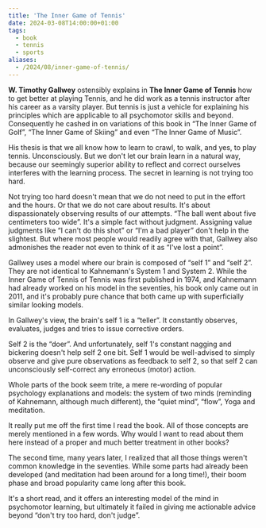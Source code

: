 ```yaml
---
title: 'The Inner Game of Tennis'
date: 2024-03-08T14:00:00+01:00
tags:
  - book
  - tennis
  - sports
aliases:
  - /2024/08/inner-game-of-tennis/
---
```

**W. Timothy Gallwey** ostensibly explains in **The Inner Game of Tennis** how to get better at playing Tennis,
and he did work as a tennis instructor after his career as a varsity player. But tennis is just a vehicle for explaining his principles which are applicable to all psychomotor skills and beyond. Consequently he cashed in on variations of this book in “The Inner Game of Golf”, “The Inner Game of Skiing” and even “The Inner Game of Music”.

His thesis is that we all know how to learn to crawl, to walk, and yes, to play tennis. Unconsciously. But we don't let our brain learn in a natural way, because our seemingly superior ability to reflect and correct ourselves interferes with the learning process. The secret in learning is not trying too hard.

Not trying too hard doesn't mean that we do not need to put in the effort and the hours. Or that we do not care about results. It's about dispassionately observing results of our attempts. “The ball went about five centimeters too wide”. It's a simple fact without judgment. Assigning value judgments like “I can't do this shot” or “I'm a bad player” don't help in the slightest. But where most people would readily agree with that, Gallwey also admonishes the reader not even to think of it as “I've lost a point”.

Gallwey uses a model where our brain is composed of “self 1” and “self 2”. They are not identical to Kahnemann's System 1 and System 2. While the Inner Game of Tennis of Tennis was first published in 1974, and Kahnemann had already worked on his model in the seventies, his book only came out in 2011, and it's probably pure chance that both came up with superficially similar looking models.

In Gallwey's view, the brain's self 1 is a “teller”. It constantly observes, evaluates, judges and tries to issue corrective orders.

Self 2 is the “doer”. And unfortunately, self 1's constant nagging and bickering doesn't help self 2 one bit. Self 1 would be well-advised to simply observe and give pure observations as feedback to self 2, so that self 2 can unconsciously self-correct any erroneous (motor) action.

Whole parts of the book seem trite, a mere re-wording of popular psychology explanations and models: the system of two minds (reminding of Kahnemann, although much different), the “quiet mind”, “flow”, Yoga and meditation.

It really put me off the first time I read the book. All of those concepts are merely mentioned in a few words. Why would I want to read about them here instead of a proper and much better treatment in other books?

The second time, many years later, I realized that all those things weren't common knowledge in the seventies. While some parts had already been developed (and meditation had been around for a long time!), their boom phase and broad popularity came long after this book.

It's a short read, and it offers an interesting model of the mind in psychomotor learning, but ultimately it failed in giving me actionable advice beyond “don't try too hard, don't judge”.